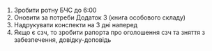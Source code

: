 1. Зробити ротну БЧС до 6:00
2. Оновити за потреби Додаток 3 (книга особового складу)
3. Надрукувати конспекти на 3 дні наперед
4. Якщо є сзч, то зробити рапорта про оголошення сзч та зняття з забезпечення, довідку-доповідь